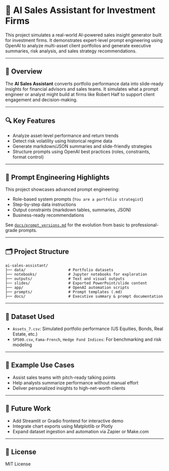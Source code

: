 # 🤖 AI Sales Assistant for Investment Firms

This project simulates a real-world AI-powered sales insight generator built for investment firms. It demonstrates expert-level prompt engineering using OpenAI to analyze multi-asset client portfolios and generate executive summaries, risk analysis, and sales strategy recommendations.

---

## 📌 Overview

The **AI Sales Assistant** converts portfolio performance data into slide-ready insights for financial advisors and sales teams. It simulates what a prompt engineer or analyst might build at firms like Robert Half to support client engagement and decision-making.

---

## 🔍 Key Features

- Analyze asset-level performance and return trends
- Detect risk volatility using historical regime data
- Generate markdown/JSON summaries and slide-friendly strategies
- Structure prompts using OpenAI best practices (roles, constraints, format control)

---

## 🧠 Prompt Engineering Highlights

This project showcases advanced prompt engineering:

- Role-based system prompts (`You are a portfolio strategist`)
- Step-by-step data instructions
- Output constraints (markdown tables, summaries, JSON)
- Business-ready recommendations

See [`docs/prompt_versions.md`](./docs/prompt_versions.md) for the evolution from basic to professional-grade prompts.

---

## 🗂️ Project Structure

```
ai-sales-assistant/
├── data/                   # Portfolio datasets
├── notebooks/              # Jupyter notebooks for exploration
├── outputs/                # Text and visual outputs
├── slides/                 # Exported PowerPoint/slide content
├── app/                    # OpenAI automation scripts
├── prompts/                # Prompt templates (.md)
├── docs/                   # Executive summary & prompt documentation
```

---

## 📁 Dataset Used

- `Assets_7.csv`: Simulated portfolio performance (US Equities, Bonds, Real Estate, etc.)
- `SP500.csv`, `Fama-French`, `Hedge Fund Indices`: For benchmarking and risk modeling

---

## 🚀 Example Use Cases

- Assist sales teams with pitch-ready talking points
- Help analysts summarize performance without manual effort
- Deliver personalized insights to high-net-worth clients

---

## 🧩 Future Work

- Add Streamlit or Gradio frontend for interactive demo
- Integrate chart exports using Matplotlib or Plotly
- Expand dataset ingestion and automation via Zapier or Make.com

---

## 🧾 License

MIT License